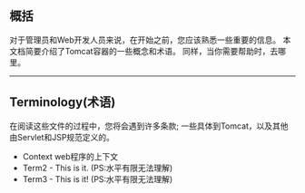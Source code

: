 ## 概括

对于管理员和Web开发人员来说，在开始之前，您应该熟悉一些重要的信息。 本文档简要介绍了Tomcat容器的一些概念和术语。 同样，当你需要帮助时，去哪里。

---

## Terminology\(术语\)

在阅读这些文件的过程中，您将会遇到许多条款; 一些具体到Tomcat，以及其他由Servlet和JSP规范定义的。

* Context  web程序的上下文
* Term2 - This is it. \(PS:水平有限无法理解\)
* Term3 - This is it! \(PS:水平有限无法理解\)




